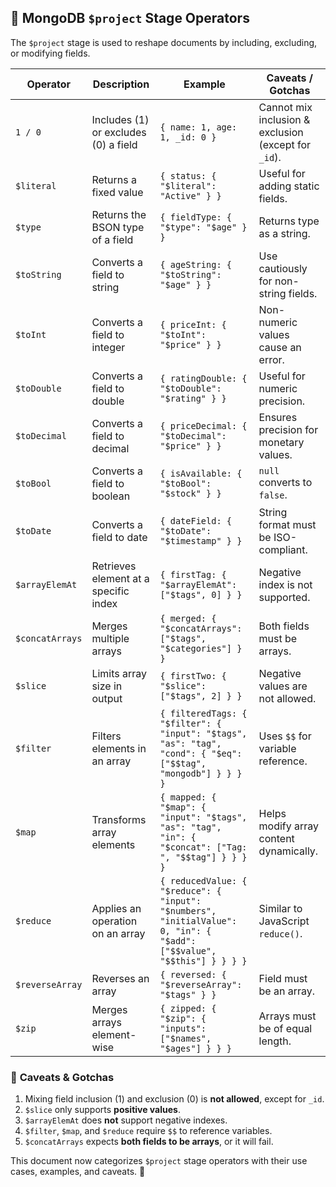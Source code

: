 ## 🔹 MongoDB `$project` Stage Operators

The `$project` stage is used to reshape documents by including, excluding, or
modifying fields.

| Operator        | Description                           | Example                                                                                                                | Caveats / Gotchas                                    |
| --------------- | ------------------------------------- | ---------------------------------------------------------------------------------------------------------------------- | ---------------------------------------------------- |
| `1 / 0`         | Includes (1) or excludes (0) a field  | `{ name: 1, age: 1, _id: 0 }`                                                                                          | Cannot mix inclusion & exclusion (except for `_id`). |
| `$literal`      | Returns a fixed value                 | `{ status: { "$literal": "Active" } }`                                                                                 | Useful for adding static fields.                     |
| `$type`         | Returns the BSON type of a field      | `{ fieldType: { "$type": "$age" } }`                                                                                   | Returns type as a string.                            |
| `$toString`     | Converts a field to string            | `{ ageString: { "$toString": "$age" } }`                                                                               | Use cautiously for non-string fields.                |
| `$toInt`        | Converts a field to integer           | `{ priceInt: { "$toInt": "$price" } }`                                                                                 | Non-numeric values cause an error.                   |
| `$toDouble`     | Converts a field to double            | `{ ratingDouble: { "$toDouble": "$rating" } }`                                                                         | Useful for numeric precision.                        |
| `$toDecimal`    | Converts a field to decimal           | `{ priceDecimal: { "$toDecimal": "$price" } }`                                                                         | Ensures precision for monetary values.               |
| `$toBool`       | Converts a field to boolean           | `{ isAvailable: { "$toBool": "$stock" } }`                                                                             | `null` converts to `false`.                          |
| `$toDate`       | Converts a field to date              | `{ dateField: { "$toDate": "$timestamp" } }`                                                                           | String format must be ISO-compliant.                 |
| `$arrayElemAt`  | Retrieves element at a specific index | `{ firstTag: { "$arrayElemAt": ["$tags", 0] } }`                                                                       | Negative index is not supported.                     |
| `$concatArrays` | Merges multiple arrays                | `{ merged: { "$concatArrays": ["$tags", "$categories"] } }`                                                            | Both fields must be arrays.                          |
| `$slice`        | Limits array size in output           | `{ firstTwo: { "$slice": ["$tags", 2] } }`                                                                             | Negative values are not allowed.                     |
| `$filter`       | Filters elements in an array          | `{ filteredTags: { "$filter": { "input": "$tags", "as": "tag", "cond": { "$eq": ["$$tag", "mongodb"] } } } }`          | Uses `$$` for variable reference.                    |
| `$map`          | Transforms array elements             | `{ mapped: { "$map": { "input": "$tags", "as": "tag", "in": { "$concat": ["Tag: ", "$$tag"] } } } }`                   | Helps modify array content dynamically.              |
| `$reduce`       | Applies an operation on an array      | `{ reducedValue: { "$reduce": { "input": "$numbers", "initialValue": 0, "in": { "$add": ["$$value", "$$this"] } } } }` | Similar to JavaScript `reduce()`.                    |
| `$reverseArray` | Reverses an array                     | `{ reversed: { "$reverseArray": "$tags" } }`                                                                           | Field must be an array.                              |
| `$zip`          | Merges arrays element-wise            | `{ zipped: { "$zip": { "inputs": ["$names", "$ages"] } } }`                                                            | Arrays must be of equal length.                      |

### 📌 **Caveats & Gotchas**

1. Mixing field inclusion (1) and exclusion (0) is **not allowed**, except for
   `_id`.
2. `$slice` only supports **positive values**.
3. `$arrayElemAt` does **not** support negative indexes.
4. `$filter`, `$map`, and `$reduce` require `$$` to reference variables.
5. `$concatArrays` expects **both fields to be arrays**, or it will fail.

This document now categorizes `$project` stage operators with their use cases,
examples, and caveats. 🚀
